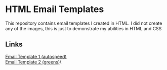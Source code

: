 # HTML Email Templates
This repository contains email templates I created in HTML. I did not create any of the images, this is just to demonstrate my abilities in HTML and CSS

## Links
[Email Template 1 (autospeed)](https://tkjonesy.github.io/autoship)\
[Email Template 2 (greens)](https://tkjonesy.github.io/greens)\
